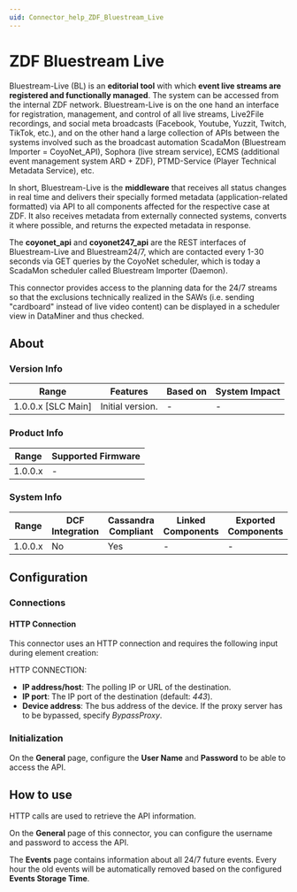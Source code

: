 ```yaml
---
uid: Connector_help_ZDF_Bluestream_Live
---
```


# ZDF Bluestream Live

Bluestream-Live (BL) is an **editorial tool** with which **event live streams are registered and functionally managed**. The system can be accessed from the internal ZDF network. Bluestream-Live is on the one hand an interface for registration, management, and control of all live streams, Live2File recordings, and social meta broadcasts (Facebook, Youtube, Yuzzit, Twitch, TikTok, etc.), and on the other hand a large collection of APIs between the systems involved such as the broadcast automation ScadaMon (Bluestream Importer = CoyoNet_API), Sophora (live stream service), ECMS (additional event management system ARD + ZDF), PTMD-Service (Player Technical Metadata Service), etc.

In short, Bluestream-Live is the **middleware** that receives all status changes in real time and delivers their specially formed metadata (application-related formatted) via API to all components affected for the respective case at ZDF. It also receives metadata from externally connected systems, converts it where possible, and returns the expected metadata in response.

The **coyonet_api** and **coyonet247_api** are the REST interfaces of Bluestream-Live and Bluestream24/7, which are contacted every 1-30 seconds via GET queries by the CoyoNet scheduler, which is today a ScadaMon scheduler called Bluestream Importer (Daemon).

This connector provides access to the planning data for the 24/7 streams so that the exclusions technically realized in the SAWs (i.e. sending "cardboard" instead of live video content) can be displayed in a scheduler view in DataMiner and thus checked.

## About

### Version Info

| Range              | Features         | Based on | System Impact |
|--------------------|------------------|----------|---------------|
| 1.0.0.x [SLC Main] | Initial version. | -        | -             |

### Product Info

| Range   | Supported Firmware |
|---------|--------------------|
| 1.0.0.x | -                  |

### System Info

| Range   | DCF Integration | Cassandra Compliant | Linked Components | Exported Components |
|---------|-----------------|---------------------|-------------------|---------------------|
| 1.0.0.x | No              | Yes                 | -                 | -                   |

## Configuration

### Connections

#### HTTP Connection

This connector uses an HTTP connection and requires the following input during element creation:

HTTP CONNECTION:

- **IP address/host**: The polling IP or URL of the destination.
- **IP port**: The IP port of the destination (default: *443*).
- **Device address**: The bus address of the device. If the proxy server has to be bypassed, specify *BypassProxy*.

### Initialization

On the **General** page, configure the **User Name** and **Password** to be able to access the API.

## How to use

HTTP calls are used to retrieve the API information.

On the **General** page of this connector, you can configure the username and password to access the API.

The **Events** page contains information about all 24/7 future events. Every hour the old events will be automatically removed based on the configured **Events Storage Time**.

